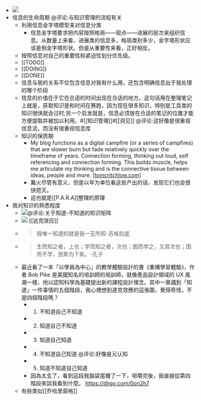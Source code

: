 - ![](https://firebasestorage.googleapis.com/v0/b/firescript-577a2.appspot.com/o/imgs%2Fapp%2Fxinyiheng%2F02klzpTAEh.jpeg?alt=media&token=c6afd7c5-73d1-41b1-93a8-32776e3dc189)
- 信息的生命周期 @评论:与知识管理的流程有关
    - 利用信息金字塔模型来对信息分类
        - 信息金字塔要求把内容按照格局——观点——进展的层次来组织信息。从数量上来看，进展类的信息多，格局类别多少，金字塔形状应该是倒金字塔形状。但是从重要性来看，正好相反。
    - 按照信息对自己的重要性和紧迫性划分优先级。
    - [[TODO]]
    - [[DOING]]
    - [[DONE]]
    - 信息与我的关系不仅包含信息对我有什么用，还包含明确信息出于我处理的哪个阶段
    - 信息的价值在于它在合适的时间出现在合适的地方。这句话用在整理笔记上就是，获取知识是和时间在赛跑，因为现在很多知识，特别是工具类的知识很快就会过时;另一个启发就是，信息必须放在合适的笔记的位置才能方便提取并被加以利用。#[[知识管理]]#[[洞见]] @评论:这好像是很重视信息流，而没有很重视信息库
    - 知识的保质期
        - My blog functions as a digital campfire (or a series of campfires) that are slower burn but fade relatively quickly over the timeframe of years. Connection forming, thinking out loud, self referencing and connection forming. This builds muscle, helps me articulate my thinking and is the connective tissue between ideas, people and more. [[tomcritchlow.com]](https://tomcritchlow.com/2018/10/10/of-gardens-and-wikis/)
        - 篝火尽管有意义，但是以年为单位看这些产出的话，发现它们也会很快熄灭。
        - 这也就是[[P.A.R.A]]整理的原理
- 我对知识的熟悉程度
    - ![](https://firebasestorage.googleapis.com/v0/b/firescript-577a2.appspot.com/o/imgs%2Fapp%2Fxinyiheng%2FEG5g1lrJeM.png?alt=media&token=c4a02d03-d4ff-4719-87b3-6f2bac3a5f52)@评论:关于知道-不知道的知识矩阵
    - ![](https://firebasestorage.googleapis.com/v0/b/firescript-577a2.appspot.com/o/imgs%2Fapp%2Fxinyiheng%2FZmuZYFyzEF.png?alt=media&token=f4191fe1-d5d8-4324-b2c1-2753c9c0478a) [[达克效应]]
    - > 我唯一知道的就是我一无所知-苏格拉底
    - > 生而知之者，上也；学而知之者，次也；困而学之，又其次也；困而不学，民斯为下矣。-孔子
    - 最近看了一本「以學員為中心」的教學體驗設計的書《重構學習體驗》，作者 Bob Pike 是美國知名的培訓師的培訓師，就像產品設計領域的 UX 風潮一樣，他以認知科學為基礎提出新的課程設計理念。其中一章講到「知道」一件事情的五個階段，我心裡想到達克效應的這張圖，覺得奇怪，不是四個階段嗎？
        - 1. 不知道自己不知道
        - 2. 知道自己不知道
        - 3. 知道自己知道
        - 4. 不知道自己知道 @评论:好像是元认知
        - 5. 知道不知道自己知道
        - 因為太玄了，看到這段我腦袋當機了一下，咀嚼完後，我直接從第四階段來談我看到什麼。 https://diigo.com/0on2h7
    - 有些类似[[乔哈里窗格]]
